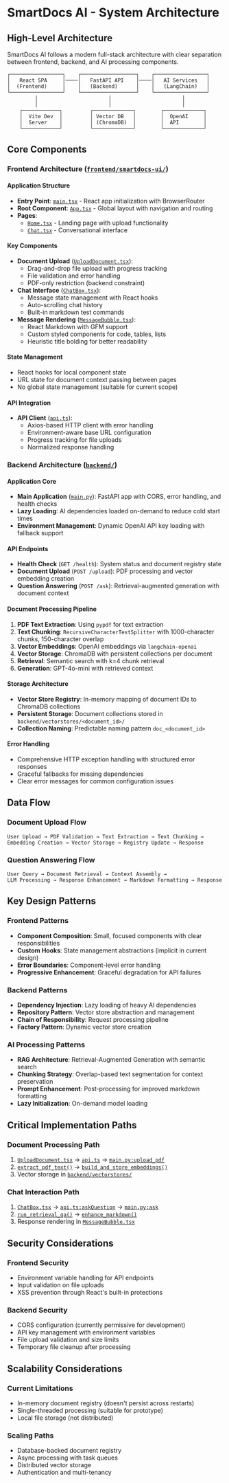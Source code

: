 # SmartDocs AI - System Architecture

## High-Level Architecture

SmartDocs AI follows a modern full-stack architecture with clear separation between frontend, backend, and AI processing components.

```
┌─────────────────┐    ┌──────────────────┐    ┌─────────────────┐
│   React SPA     │────│   FastAPI API    │────│   AI Services   │
│  (Frontend)     │    │   (Backend)      │    │   (LangChain)   │
└─────────────────┘    └──────────────────┘    └─────────────────┘
         │                       │                       │
         │                       │                       │
    ┌────────────┐         ┌─────────────┐        ┌─────────────┐
    │  Vite Dev  │         │ Vector DB   │        │  OpenAI     │
    │  Server    │         │ (ChromaDB)  │        │  API        │
    └────────────┘         └─────────────┘        └─────────────┘
```

## Core Components

### Frontend Architecture ([`frontend/smartdocs-ui/`](../../../frontend/smartdocs-ui/))

#### Application Structure
- **Entry Point**: [`main.tsx`](../../../frontend/smartdocs-ui/src/main.tsx:1) - React app initialization with BrowserRouter
- **Root Component**: [`App.tsx`](../../../frontend/smartdocs-ui/src/App.tsx:1) - Global layout with navigation and routing
- **Pages**: 
  - [`Home.tsx`](../../../frontend/smartdocs-ui/src/pages/Home.tsx:1) - Landing page with upload functionality
  - [`Chat.tsx`](../../../frontend/smartdocs-ui/src/pages/Chat.tsx:1) - Conversational interface

#### Key Components
- **Document Upload** ([`UploadDocument.tsx`](../../../frontend/smartdocs-ui/src/components/UploadDocument.tsx:1)): 
  - Drag-and-drop file upload with progress tracking
  - File validation and error handling
  - PDF-only restriction (backend constraint)
- **Chat Interface** ([`ChatBox.tsx`](../../../frontend/smartdocs-ui/src/components/ChatBox.tsx:1)):
  - Message state management with React hooks
  - Auto-scrolling chat history
  - Built-in markdown test commands
- **Message Rendering** ([`MessageBubble.tsx`](../../../frontend/smartdocs-ui/src/components/MessageBubble.tsx:1)):
  - React Markdown with GFM support
  - Custom styled components for code, tables, lists
  - Heuristic title bolding for better readability

#### State Management
- React hooks for local component state
- URL state for document context passing between pages
- No global state management (suitable for current scope)

#### API Integration
- **API Client** ([`api.ts`](../../../frontend/smartdocs-ui/src/api/api.ts:1)):
  - Axios-based HTTP client with error handling
  - Environment-aware base URL configuration
  - Progress tracking for file uploads
  - Normalized response handling

### Backend Architecture ([`backend/`](../../../backend/))

#### Application Core
- **Main Application** ([`main.py`](../../../backend/main.py:1)): FastAPI app with CORS, error handling, and health checks
- **Lazy Loading**: AI dependencies loaded on-demand to reduce cold start times
- **Environment Management**: Dynamic OpenAI API key loading with fallback support

#### API Endpoints
- **Health Check** (`GET /health`): System status and document registry state
- **Document Upload** (`POST /upload`): PDF processing and vector embedding creation
- **Question Answering** (`POST /ask`): Retrieval-augmented generation with document context

#### Document Processing Pipeline
1. **PDF Text Extraction**: Using `pypdf` for text extraction
2. **Text Chunking**: `RecursiveCharacterTextSplitter` with 1000-character chunks, 150-character overlap
3. **Vector Embeddings**: OpenAI embeddings via `langchain-openai`
4. **Vector Storage**: ChromaDB with persistent collections per document
5. **Retrieval**: Semantic search with k=4 chunk retrieval
6. **Generation**: GPT-4o-mini with retrieved context

#### Storage Architecture
- **Vector Store Registry**: In-memory mapping of document IDs to ChromaDB collections
- **Persistent Storage**: Document collections stored in `backend/vectorstores/<document_id>/`
- **Collection Naming**: Predictable naming pattern `doc_<document_id>`

#### Error Handling
- Comprehensive HTTP exception handling with structured error responses
- Graceful fallbacks for missing dependencies
- Clear error messages for common configuration issues

## Data Flow

### Document Upload Flow
```
User Upload → PDF Validation → Text Extraction → Text Chunking → 
Embedding Creation → Vector Storage → Registry Update → Response
```

### Question Answering Flow  
```
User Query → Document Retrieval → Context Assembly → 
LLM Processing → Response Enhancement → Markdown Formatting → Response
```

## Key Design Patterns

### Frontend Patterns
- **Component Composition**: Small, focused components with clear responsibilities
- **Custom Hooks**: State management abstractions (implicit in current design)
- **Error Boundaries**: Component-level error handling
- **Progressive Enhancement**: Graceful degradation for API failures

### Backend Patterns
- **Dependency Injection**: Lazy loading of heavy AI dependencies
- **Repository Pattern**: Vector store abstraction and management
- **Chain of Responsibility**: Request processing pipeline
- **Factory Pattern**: Dynamic vector store creation

### AI Processing Patterns
- **RAG Architecture**: Retrieval-Augmented Generation with semantic search
- **Chunking Strategy**: Overlap-based text segmentation for context preservation
- **Prompt Enhancement**: Post-processing for improved markdown formatting
- **Lazy Initialization**: On-demand model loading

## Critical Implementation Paths

### Document Processing Path
1. [`UploadDocument.tsx`](../../../frontend/smartdocs-ui/src/components/UploadDocument.tsx:1) → [`api.ts`](../../../frontend/smartdocs-ui/src/api/api.ts:102) → [`main.py:upload_pdf`](../../../backend/main.py:409)
2. [`extract_pdf_text()`](../../../backend/main.py:106) → [`build_and_store_embeddings()`](../../../backend/main.py:134)
3. Vector storage in [`backend/vectorstores/`](../../../backend/vectorstores/)

### Chat Interaction Path
1. [`ChatBox.tsx`](../../../frontend/smartdocs-ui/src/components/ChatBox.tsx:1) → [`api.ts:askQuestion`](../../../frontend/smartdocs-ui/src/api/api.ts:135) → [`main.py:ask`](../../../backend/main.py:440)
2. [`run_retrieval_qa()`](../../../backend/main.py:222) → [`enhance_markdown()`](../../../backend/main.py:344)
3. Response rendering in [`MessageBubble.tsx`](../../../frontend/smartdocs-ui/src/components/MessageBubble.tsx:1)

## Security Considerations

### Frontend Security
- Environment variable handling for API endpoints
- Input validation on file uploads
- XSS prevention through React's built-in protections

### Backend Security
- CORS configuration (currently permissive for development)
- API key management with environment variables
- File upload validation and size limits
- Temporary file cleanup after processing

## Scalability Considerations

### Current Limitations
- In-memory document registry (doesn't persist across restarts)
- Single-threaded processing (suitable for prototype)
- Local file storage (not distributed)

### Scaling Paths
- Database-backed document registry
- Async processing with task queues
- Distributed vector storage
- Authentication and multi-tenancy